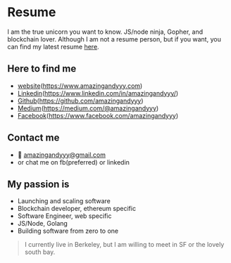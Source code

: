 # Resume
I am the true unicorn you want to know. JS/node ninja, Gopher, and blockchain lover. Although I am not a resume person, but if you want, you can find my latest resume [here](https://github.com/amazingandyyy/Resume/blob/master/Andy_Chen_Resume_2018_Spring.pdf).

## Here to find me
- [website](https://www.amazingandyyy.com)(https://www.amazingandyyy.com)
- [Linkedin](https://www.linkedin.com/in/amazingandyyy/)(https://www.linkedin.com/in/amazingandyyy/)
- [Github](https://github.com/amazingandyyy)(https://github.com/amazingandyyy)
- [Medium](https://medium.com/@amazingandyyy)(https://medium.com/@amazingandyyy)
- [Facebook](https://www.facebook.com/amazingandyyy)(https://www.facebook.com/amazingandyyy)

## Contact me
- 📧 amazingandyyy@gmail.com
- or chat me on fb(preferred) or linkedin


## My passion is
- Launching and scaling software
- Blockchain developer, ethereum specific
- Software Engineer, web specific
- JS/Node, Golang
- Building software from zero to one

> I currently live in Berkeley, but I am willing to meet in SF or the lovely south bay.
